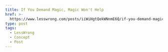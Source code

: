 ```yaml
---
title: If You Demand Magic, Magic Won't Help
href: >-
  https://www.lesswrong.com/posts/iiWiHgtQekWNnmE6Q/if-you-demand-magic-magic-won-t-help
type: post
tags:
  - LessWrong
  - Concept
  - Post
---
```


